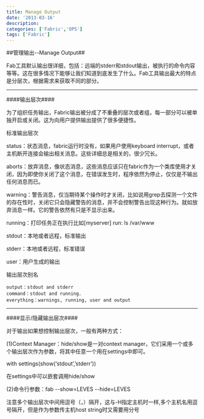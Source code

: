 ```yaml
---
title: Manage Output
date: '2013-03-16'
description:
categories: ['Fabric','OPS']
tags: ['Fabric']
---
```


##管理输出--Manage Output##

Fab工具默认输出很详细，包括：远端的stderr和stdout输出，被执行的命令内容等等。这在很多情况下能够让我们知道到底发生了什么。Fab工具输出最大的特点是分层次，根据需求来获取不同的部分。

***

####输出层次####

为了组织任务输出，Fabric输出被分成了不重叠的层次或者组，每一部分可以被单独开启或关闭。这为向用户提供输出提供了很多便捷性。

标准输出层次

status：状态消息，fabric运行时没有，如果用户使用keyboard interrupt，或者主机断开连接会输出相关消息。这些详细总是相关的，很少冗长。

aborts：放弃消息，像状态消息，这些消息应该只在fabric作为一个类库使用才关闭，因为即使你关闭了这个消息，在错误发生时，程序依然为停止，仅仅是不输出任何消息而已。

warning：警告消息，仅当期待某个操作时才关闭，比如说用grep去探测一个文件的存在性时，关闭它只会隐藏警告的消息，并不会控制警告出现这种行为。就如放弃消息一样。它的警告依然有只是不显示出来。

running：打印任务正在执行比如[myserver] run: ls /var/www

stdout：本地或者远程，标准输出

stderr：本地或者远程，标准错误

user：用户生成的输出

输出层次别名

    output：stdout and stderr
    command：stdout and running.
    everything：warnings, running, user and output

***

####显示/隐藏输出层次####

对于输出如果想控制输出层次，一般有两种方式：

(1)Context Manager：hide/show是一对context manager，它们采用一个或多个输出层次作为参数，将其中任意一个用在settings中即可。

with settings(show(‘stdout’,’stderr’))

在settings中可以嵌套调用hide/show

(2)命令行参数：fab  --show=LEVES  --hide=LEVES

注意多个输出层次中间用逗号（，）隔开，这与-H指定主机时一样,多个主机名用逗号隔开，但是作为参数传主机host string时又需要用分号

